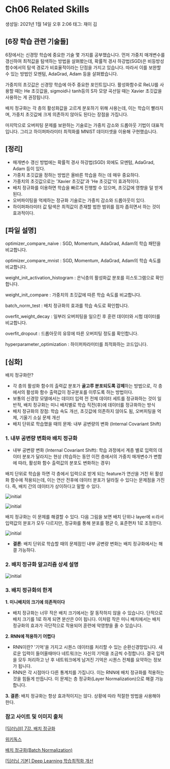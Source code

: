 # Ch06 Related Skills

생성일: 2021년 1월 14일 오후 2:06
태그: 재이 김

## [6장 학습 관련 기술들]

6장에서는 신경망 학습에 중요한 기술 몇 가지를 공부했습니다. 먼저 가중치 매개변수를 갱신하여 최적값을 탐색하는 방법을 살펴봤는데, 확률적 경사 하강법(SGD)은 비등방성 함수에서의 탐색 경로가 비효율적이라는 단점을 가지고 있습니다. 따라서 이를 보완할 수 있는 방법인 모멘텀, AdaGrad, Adam 등을 살펴봤습니다. 

가중치의 초깃값은 신경망 학습에 아주 중요한 포인트입니다. 활성화함수로 ReLU를 사용할 때는 He 초깃값을, sigmoid나 tanh등의 S자 모양 곡선일 때는 Xavier 초깃값을 사용하는 게 권장됩니다.

배치 정규화는 각 층의 활성화값을 고르게 분포하기 위해 사용는데, 이는 학습이 빨라지며, 가중치 초깃값에 크게 의존하지 않아도 된다는 장점을 가집니다.

마지막으로 오버피팅 문제를 보완하는 기술로는 가중치 감소와 드롭아웃 기법이 대표적입니다. 그리고 하이퍼파라미터 최적화를 MNIST 데이터셋을 이용해 구현했습니다.

## [정리]

- 매개변수 갱신 방법에는 확률적 경사 하강법(SGD) 외에도 모멘텀, AdaGrad, Adam 등이 있다.
- 가중치 초깃값을 정하는 방법은 올바른 학습을 하는 데 매우 중요하다.
- 가중치의 초깃값으로는 'Xavier 초깃값'과 'He 초깃값'이 효과적이다.
- 배치 정규화를 이용하면 학습을 빠르게 진행할 수 있으며, 초깃값에 영향을 덜 받게 된다.
- 오버파이팅을 억제하는 정규화 기술로는 가중치 감소와 드롭아웃이 있다.
- 하이퍼파라미터 값 탐색은 최적값이 존재할 법한 범위를 점차 좁히면서 하는 것이 효과적이다.

## [파일 설명]

optimizer_compare_naive : SGD, Momentum, AdaGrad, Adam의 학습 패턴을 비교합니다.

optimizer_compare_mnist : SGD, Momentum, AdaGrad, Adam의 학습 속도를 비교합니다.

weight_init_activation_histogram : 은닉층의 활성화값 분포를 히스토그램으로 확인합니다.

weight_init_compare : 가중치의 초깃값에 따른 학습 속도를 비교합니다.

batch_norm_test : 배치 정규화의 효과를 학습 속도로 확인합니다.

overfit_weight_decay : 일부러 오버피팅을 일으킨 후 훈련 데이터와 시험 데이터를 비교합니다.

overfit_dropout : 드롭아웃의 유뮤에 따른 오버피팅 정도를 확인합니다.

hyperparameter_optimization : 하이퍼파라미터를 최적화하는 코드입니다.

## [심화]

배치 정규화란?

- 각 층의 활성화 함수의 출력값 분포가 **골고루 분포되도록 강제**하는 방법으로, 각 층에서의 활성화 함수 출력값이 정규분포를 이루도록 하는 방법이다.
- 보통의 신경망 모델에서는 데이터 입력 전 전체 데이터 세트를 정규화하는 것이 일반적, 배치 정규화는 미니 배치별로 학습 직전(후)에 데이터를 정규화하는 방식
- 배치 정규화의 장점: 학습 속도 개선, 초깃값에 의존하지 않아도 됨, 오버피팅을 억제, 기울기 소실 문제 개선
- 배치 단위로 학습했을 때의 문제: 내부 공변량의 변화 (Internal Covariant Shift)

### 1. 내부 공변량 변화와 배치 정규화

- 내부 공변량 변화 (Internal Covariant Shift): 학습 과정에서 계층 별로 입력의 데이터 분포가 달라지는 현상 (학습하는 동안 이전 층에서의 가중치 매개변수가 변함에 따라, 활성화 함수 출력값의 분포도 변화하는 경우)

 배치 단위로 학습을 하면 각 층에서 입력으로 받게 되는 feature가 연산을 거친 뒤 활성화 함수에 적용되는데, 이는 연산 전후에 데이터 분포가 달라질 수 있다는 문제점을 가진다. 즉, 배치 간의 데이터가 상이하다고 말할 수 있다.

![initial](https://user-images.githubusercontent.com/66687384/104709417-43c00000-5762-11eb-945e-f300422bfe10.png)

![initial](https://user-images.githubusercontent.com/66687384/104709420-44589680-5762-11eb-8030-92af7301a3dc.png)

 배치 정규화는 이 문제를 해결할 수 있다.  다음 그림을 보면 배치 단위나 layer에 ㄸ라서 입력값의 분포가 모두 다르지만, 정규화를 통해 분포를 평균 0, 표준편차 1로 조정한다.

![initial](https://user-images.githubusercontent.com/66687384/104709422-44f12d00-5762-11eb-842f-6ae35b116a8b.png)

- **결론**: 배치 단위로 학습할 때의 문제점인 내부 공변량 변화는 배치 정규화에서는 해결 가능하다.

### 2. 배치 정규화 알고리즘 상세 설명

![initial](https://user-images.githubusercontent.com/66687384/104709423-4589c380-5762-11eb-94e5-48e929dd557a.png)

### 3. 배치 정규화의 한계

**1. 미니배치의 크기에 의존적이다**

- 배치 정규화는 너무 작은 배치 크기에서는 잘 동작하지 않을 수 있습니다.  단적으로 배치 크기를 1로 하게 되면 분산은 0이 됩니다. 이처럼 작은 미니 배치에서는 배치 정규화의 효과가 극단적으로 작용되어 훈련에 악영향을 줄 수 있습니다.

**2. RNN에 적용하기 어렵다**

- RNN이란? '기억'을 가지고 시퀀스 데이터를 처리할 수 있는 순환신경망입니다. 새로운 입력이 들어올때마다 네트워크는 자신의 기억을 조금씩 수정합니다. 결국 입력을 모두 처리하고 난 후 네트워크에게 남겨진 기억은 시퀀스 전체를 요약하는 정보가 됩니다.
- RNN은 각 시점마다 다른 통계치를 가집니다. 이는 RNN에 배치 정규화를 적용하는 것을 힘들게 만듭니다. 이 문제는 층 정규화(Layer Normalization)으로 해결 가능합니다.

**3. 결론**: 배치 정규화는 항상 효과적이지는 않다. 상황에 따라 적절한 방법을 사용해야 한다.

### 참고 사이트 및 이미지 출처

[[딥러닝II] 7강. 배치 정규화](https://www.youtube.com/watch?v=iaweeYJP4WU)

[위키독스](https://wikidocs.net/61375)

[배치 정규화(Batch Normalization)](https://gaussian37.github.io/dl-concept-batchnorm/)

[[딥러닝 기본] Deep Learning 학습최적화 개선](https://warm-uk.tistory.com/52)
